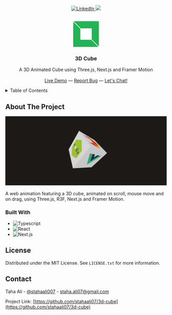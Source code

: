 <a name="readme-top"></a>

<p align="center">
 <a href="https://www.linkedin.com/in/stahaali007/" target="_blank">
  <img src="https://img.shields.io/badge/LinkedIn-0077B5?style=for-the-badge&logo=linkedin&logoColor=white" alt="LinkedIn"/>
 </a>
 <a href="https://twitter.com/stahaali007" target="_blank">
  <img src="https://img.shields.io/badge/Twitter-1DA1F2?style=for-the-badge&logo=twitter&logoColor=white" />
 </a> 
</p>

<br />
<div align="center">
  <a href="https://github.com/stahaali07/3d-cube">
    <img src="/public/assets/logo.png" alt="Logo" width="80" height="80">
  </a>

  <h3 align="center">3D Cube</h3>

  <p align="center">
    A 3D Animated Cube using Three.js, Next.js and Framer Motion
    <br />
    <br />
    <a href="">Live Demo</a>
    &mdash;
    <a href="https://github.com/stahaali07">Report Bug</a>
    &mdash;
    <a href="https://twitter.com/stahaali007">Let's Chat!</a>
  </p>
</div>

<details>
  <summary>Table of Contents</summary>
  <ol>
    <li>
      <a href="#about-the-project">About The Project</a>
      <ul>
        <li><a href="#built-with">Built With</a></li>
      </ul>
    </li>
    <li><a href="#license">License</a></li>
    <li><a href="#contact">Contact</a></li>
  </ol>
</details>

## About The Project

[![Screenshot][product-screenshot]](https://3d-cube-xi.vercel.app/)

A web animation featuring a 3D cube, animated on scroll, mouse move and on drag, using Three.js, R3F, Next.js and Framer Motion.

### Built With

- ![Typescript](https://img.shields.io/badge/Typescript-007acc?style=for-the-badge&labelColor=black&logo=typescript&logoColor=007acc)
- ![React](https://img.shields.io/badge/-React-61DBFB?style=for-the-badge&labelColor=black&logo=react&logoColor=61DBFB)
- ![Next.js](https://img.shields.io/badge/next.js-000000?style=for-the-badge&logo=nextdotjs&logoColor=white)

## License

Distributed under the MIT License. See `LICENSE.txt` for more information.

## Contact

Taha Ali - [@stahaali007](https://twitter.com/stahaali007) - staha.ali07@gmail.com

Project Link: [https://github.com/stahaali07/3d-cube](https://github.com/stahaali07/3d-cube)

[product-screenshot]: /public/assets/screenshot.png
